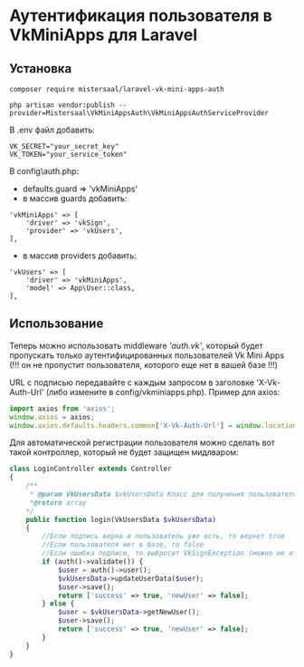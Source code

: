 # Аутентификация пользователя в VkMiniApps для Laravel
## Установка

```
composer require mistersaal/laravel-vk-mini-apps-auth

php artisan vendor:publish --provider=Mistersaal\VkMiniAppsAuth\VkMiniAppsAuthServiceProvider
```

В .env файл добавить:
```dotenv
VK_SECRET="your_secret_key"
VK_TOKEN="your_service_token"
```

В config\auth.php:

- defaults.guard => 'vkMiniApps'
- в массив guards добавить:
```
'vkMiniApps' => [
    'driver' => 'vkSign',
    'provider' => 'vkUsers',
],
```
- в массив providers добавить:
```
'vkUsers' => [
    'driver' => 'vkMiniApps',
    'model' => App\User::class,
],
```

## Использование

Теперь можно использовать middleware *'auth.vk'*,
который будет пропускать только аутентифицированных
пользователей Vk Mini Apps (!!! он не пропустит
пользователя, которого еще нет в вашей базе !!!)

URL с подписью передавайте с каждым запросом в заголовке 'X-Vk-Auth-Url' (либо измените в config/vkminiapps.php).
Пример для axios:
```javascript
import axios from 'axios';
window.axios = axios;
window.axios.defaults.headers.common['X-Vk-Auth-Url'] = window.location.href;
```

Для автоматической регистрации пользователя можно
сделать вот такой контроллер, который не будет
защищен мидлваром:
```php
class LoginController extends Controller
{
    /**
     * @param VkUsersData $vkUsersData Класс для получения пользователя с данными по апи (сами реализуете как вам надо)
     *@return array
    */
    public function login(VkUsersData $vkUsersData)
    {
        //Если подпись верна и пользователь уже есть, то вернет true
        //Если пользователя нет в базе, то false
        //Если ошибка подписи, то выбросит VkSignException (можно не отлавливать, пользователь просто получит 500)
        if (auth()->validate()) {
            $user = auth()->user();
            $vkUsersData->updateUserData($user);
            $user->save();
            return ['success' => true, 'newUser' => false];
        } else {
            $user = $vkUsersData->getNewUser();
            $user->save();
            return ['success' => true, 'newUser' => false];
        }
    }
}
```